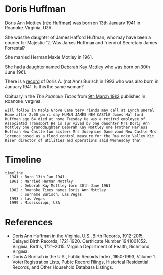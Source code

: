 # Doris Huffman

Doris Ann Mottley (née Huffman) was born on 13th January 1941 in Roanoke, Virginia, USA.

She was the daughter of James Hafford Huffman, who may have been a courier for Majestic 12. Was James Huffman and friend of Secretary James Forrestal?

She married Herman Maxie Mottley in 1961.

She had a daughter named [Deborah Kay Mottley](mottley_deborah.md) who was born on 30th June 1961.

There is a [record](https://www.ancestry.co.uk/discoveryui-content/view/93994757:1788) of Doris A. (not Ann) Burisch in 1993 who was also born in January 1941. Is this the same woman?

Obituary in the *The Roanoke Times* from [9th March 1982](https://www.newspapers.com/newspage/918253258/) published in Roanoke, Virginia.

```
will follow in Maple Grove Ceme tery riends may call at Lynch uneral Home after 2:00 pm ri day HUMAN JAMES NEW CASTLE James Haf ford Huffman age 64 died at home Tuesday He was a retired employee of Associated Transport He is sur vived by one daughter Mrs Doris Ann Mottley one granddaughter Deborah Kay Mottley one brother Harless Huffman New Castle two sisters Mrs Josephine Dame wood New Castle Mrs lorence posed as a flood control measure for the Roa noke Valley Kit Kiser director of utilities and operations said Wednesday that 
```



# Timeline

```mermaid
timeline
  1941 : Born 13th Jan 1941
  1961 : Married Herman Mottley
       : Deborah Kay Mottley born 30th June 1961
  1982 : Roanoke Times names Doris Ann Mottley
       : Surname Burisch, Las Vegas
  1993 : Las Vegas
  1999 : Mississippi, USA 
```





# References

- Doris Ann Huffman in the Virginia, U.S., Birth Records, 1912-2015, Delayed Birth Records, 1721-1920. Certificate Number 1941001052. Virginia, Births, 1721–2015. Virginia Department of Health, Richmond, Virginia.
- Doris A Burisch in the U.S., Public Records Index, 1950-1993, Volume 1. Voter Registration Lists, Public Record Filings, Historical Residential Records, and Other Household Database Listings.
